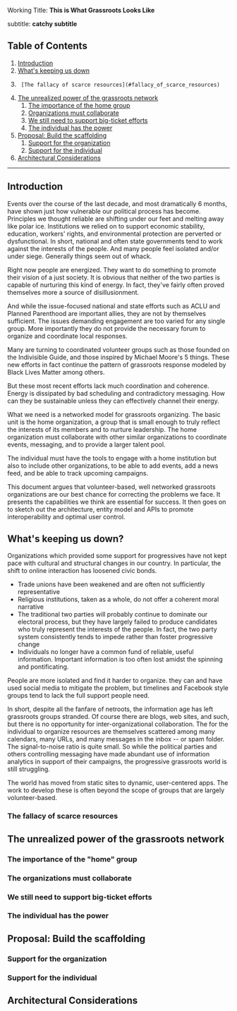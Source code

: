 

Working Title: **This is What Grassroots Looks Like** 

subtitle: **catchy subtitle**

## Table of Contents
1.  [Introduction](#introduction)
1.  [What's keeping us down](#failures_of_top_down)
1.      [The fallacy of scarce resources](#fallacy_of_scarce_resources)
1.  [The unrealized power of the grassroots network](#grassroots_network)
    1.  [The importance of the home group](#home_group)
    1.  [Organizations must collaborate](#org_collaboration)
    1.  [We still need to support big-ticket efforts](#consortium_model)
    1.  [The individual has the power](#individual)
1.  [Proposal: Build the scaffolding](#proposal)
    1.  [Support for the organization](#org_support)
    1.  [Support for the individual](#individua_support)
1.  [Architectural Considerations](#architecture)

------

## Introduction <a name = "introduction" />
Events over the course of the last decade, and most dramatically 6 months, have shown just how vulnerable our political process has become. Principles we thought reliable are shifting under our feet and melting away like polar ice. Institutions we relied on to support economic stability, education, workers' rights, and environmental protection are perverted or dysfunctional. In short, national and often state governments tend to work against the interests of the people. And many people feel isolated and/or under siege. Generally things seem out of whack.

 Right now people are energized. They want to do something to promote their vision of a just society. It is obvious that neither of the two parties is capable of nurturing this kind of energy. In fact, they've fairly often proved themselves more a source of disillusionment.

And while the issue-focused national and state efforts such as ACLU and Planned Parenthood are important allies, they are not by themselves sufficient. The issues demanding engagement are too varied for any single group. More importantly they do not provide the necessary forum to organize and coordinate local responses.

Many are turning to coordinated volunteer groups such as those founded on the Indivisible Guide, and those inspired by Michael Moore's 5 things. These new efforts in fact continue the pattern of grassroots response modeled by Black Lives Matter among others.

But these most recent efforts lack much coordination and coherence.  Energy is dissipated by bad scheduling and contradictory messaging. How can they be sustainable unless they can effectively channel their energy.

What we need is a networked model for grassroots organizing. The basic unit is the home organization, a group that is small enough to truly reflect the interests of its members and to nurture leadership. The home organization must collaborate with other similar organizations to coordinate events, messaging, and to provide a larger talent pool.

The individual must have the tools to engage with a home institution but also to include other organizations, to be able to add events, add a news feed, and be able to track upcoming campaigns.

This document argues that volunteer-based, well networked grassroots organizations are our best chance for correcting the problems we face. It presents the capabilities we think are essential for success. It then goes on to sketch out the architecture, entity model and APIs to promote interoperability and optimal user control.

## What's keeping us down? <a name = "failures_of_top_down" />
Organizations which provided some support for progressives have not kept pace with cultural and structural changes in our country. In particular, the shift to online interaction has loosened civic bonds.
*   Trade unions have been weakened and are often not sufficiently representative
*   Religious institutions, taken as a whole, do not offer a coherent moral narrative
*   The traditional two parties will probably continue to dominate our electoral process, but they have largely failed to produce candidates who truly represent the interests of the people. In fact, the two party system consistently tends to impede rather than foster progressive change
*   Individuals no longer have a common fund of reliable, useful information. Important information is too often lost amidst the spinning and pontificating.

People are more isolated and find it harder to organize. they can and have used social media to mitigate the problem, but timelines and Facebook style groups tend to lack the full support people need.

In short, despite all the fanfare of netroots, the information age has left grassroots groups stranded. Of course there are blogs, web sites, and such, but there is no opportunity for inter-organizational collaboration.  The for the individual to organize resources are themselves scattered among many calendars, many URLs, and many messages in the inbox -- or spam folder. The signal-to-noise ratio is quite small.  So while the political parties and others controlling messaging have made abundant use of information analytics in support of their campaigns, the progressive grassroots world is still struggling.

The world has moved from static sites to dynamic, user-centered apps.  The work to develop these is often beyond the scope of groups that are largely volunteer-based.



### The fallacy of scarce resources <a name = "fallacy_of_scarce_resources" />


## The unrealized power of the grassroots network <a name = "grassroots_network" />

### The importance of the "home" group <a name = "home_group" />

### The organizations must collaborate <a name = "org_collaboration" />

### We still need to support big-ticket efforts <a name = "consortium_model" />

### The individual has the power <a name = "individual" />

## Proposal: Build the scaffolding <a name = "proposal" />

### Support for the organization <a name = "org_support" />

### Support for the individual <a name = "individual_support" />

## Architectural Considerations <a name = "architecture" />

